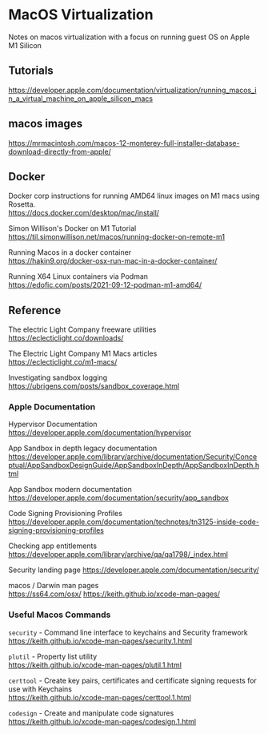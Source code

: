 # MacOS Virtualization
Notes on macos virtualization with a focus on running guest OS on Apple M1 Silicon

## Tutorials
https://developer.apple.com/documentation/virtualization/running_macos_in_a_virtual_machine_on_apple_silicon_macs
## macos images
https://mrmacintosh.com/macos-12-monterey-full-installer-database-download-directly-from-apple/

## Docker
Docker corp instructions for running AMD64 linux images on M1 macs using Rosetta.  
https://docs.docker.com/desktop/mac/install/

Simon Willison's Docker on M1 Tutorial  
https://til.simonwillison.net/macos/running-docker-on-remote-m1

Running Macos in a docker container  
https://hakin9.org/docker-osx-run-mac-in-a-docker-container/

Running X64 Linux containers via Podman  
https://edofic.com/posts/2021-09-12-podman-m1-amd64/

## Reference

The electric Light Company freeware utilities  
https://eclecticlight.co/downloads/

The Electric Light Company M1 Macs articles  
https://eclecticlight.co/m1-macs/

Investigating sandbox logging  
https://ubrigens.com/posts/sandbox_coverage.html

### Apple Documentation
Hypervisor Documentation  
https://developer.apple.com/documentation/hypervisor

App Sandbox in depth legacy documentation  
https://developer.apple.com/library/archive/documentation/Security/Conceptual/AppSandboxDesignGuide/AppSandboxInDepth/AppSandboxInDepth.html

App Sandbox modern documentation  
https://developer.apple.com/documentation/security/app_sandbox

Code Signing Provisioning Profiles  
https://developer.apple.com/documentation/technotes/tn3125-inside-code-signing-provisioning-profiles

Checking app entitlements  
https://developer.apple.com/library/archive/qa/qa1798/_index.html

Security landing page 
https://developer.apple.com/documentation/security/

macos / Darwin man pages  
https://ss64.com/osx/
https://keith.github.io/xcode-man-pages/

### Useful Macos Commands
`security` - Command line interface to keychains and Security framework  
https://keith.github.io/xcode-man-pages/security.1.html

`plutil` - Property list utility  
https://keith.github.io/xcode-man-pages/plutil.1.html

`certtool` - Create key pairs, certificates and certificate signing requests for use with Keychains  
https://keith.github.io/xcode-man-pages/certtool.1.html

`codesign` - Create and manipulate code signatures  
https://keith.github.io/xcode-man-pages/codesign.1.html
